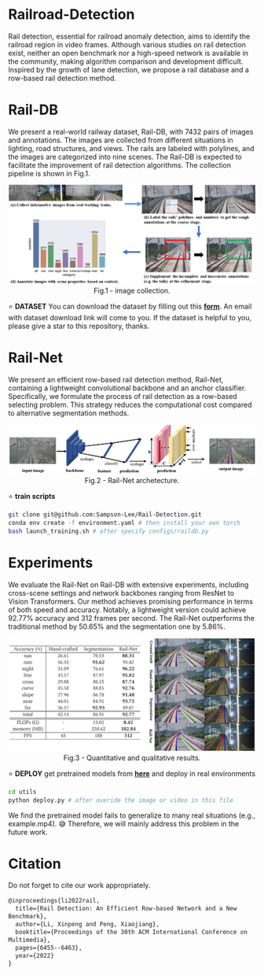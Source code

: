 # Railroad-Detection
Rail detection, essential for railroad anomaly detection, aims to identify the railroad region in video frames. Although various studies on rail detection exist, neither an open benchmark nor a high-speed network is available in the community, making algorithm comparison and development difficult. Inspired by the growth of lane detection, we propose a rail database and a row-based rail detection method. 

# Rail-DB
We present a real-world railway dataset, Rail-DB, with 7432 pairs of images and annotations. The images are collected from different situations in lighting, road structures, and views. The rails are labeled with polylines, and the images are categorized into nine scenes. The Rail-DB is expected to facilitate the improvement of rail detection algorithms. The collection pipeline is shown in Fig.1.

<p align="center">
  <img src="./images/dataset_collection.png" />
  Fig.1 - image collection.
</p>
<!-- ![image](./images/dataset_collection.png) -->

:star: **DATASET** You can download the dataset by filling out this **[form](https://docs.google.com/forms/d/e/1FAIpQLSemB6S2Oai4oC_mI2jxYb-KVfOVflmqY1scxEUtV24_-YP0aQ/viewform)**. An email with dataset download link will come to you. If the dataset is helpful to you, please give a star to this repository, thanks.



# Rail-Net
We present an efficient row-based rail detection method, Rail-Net, containing a lightweight convolutional backbone and an anchor classifier. Specifically, we formulate the process of rail detection as a row-based selecting problem. This strategy reduces the computational cost compared to alternative segmentation methods.

<p align="center">
  <img src="./images/railnet_arch.png" />
  Fig.2 - Rail-Net archetecture.
</p>

:star: **train scripts**

```sh
git clone git@github.com:Sampson-Lee/Rail-Detection.git
conda env create -f environment.yaml # then install your own torch
bash launch_training.sh # after specify configs/raildb.py
```

<!-- :star:other scripts

We also implement hand-crafted and segmentation methods for rail detection in this resposity. 

In train.py, we can show rail detection results by setting savefig in validate function.  -->



# Experiments
We evaluate the Rail-Net on Rail-DB with extensive experiments, including cross-scene settings and network backbones ranging from ResNet to Vision Transformers. Our method achieves promising performance in terms of both speed and accuracy. Notably, a lightweight version could achieve 92.77\% accuracy and 312 frames per second. The Rail-Net outperforms the traditional method by 50.65\% and the segmentation one by 5.86\%.

<p align="center">
  <img src="./images/results_comparison.png" />
  Fig.3 - Quantitative and qualitative results.
</p>


:star: **DEPLOY** get pretrained models from **[here](https://drive.google.com/file/d/1vd8rbUEkeoHpGP4QR0dc6LrS2un2FAF3/view?usp=sharing)** and deploy in real environments
```sh
cd utils
python deploy.py # after overide the image or video in this file
```

We find the pretrained model fails to generalize to many real situations (e.g., example.mp4). 😅 Therefore, we will mainly address this problem in the future work.

# Citation

Do not forget to cite our work appropriately. 
```
@inproceedings{li2022rail,
  title={Rail Detection: An Efficient Row-based Network and a New Benchmark},
  author={Li, Xinpeng and Peng, Xiaojiang},
  booktitle={Proceedings of the 30th ACM International Conference on Multimedia},
  pages={6455--6463},
  year={2022}
}
```
